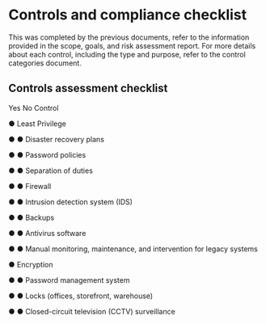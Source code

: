 # Controls and compliance checklist

This was completed by the previous documents, refer to the information provided in the scope, goals, and risk assessment report. 
For more details about each control, including the type and purpose, refer to the control categories document.

## Controls assessment checklist
Yes No Control

●       Least Privilege

●   ●   Disaster recovery plans

● ●     Password policies

● ●     Separation of duties

● ● Firewall

● ● Intrusion detection system (IDS)

● ● Backups

● ● Antivirus software

● ● Manual monitoring, maintenance, and intervention for legacy systems

● Encryption

● ● Password management system

● ● Locks (offices, storefront, warehouse)

● ● Closed-circuit television (CCTV) surveillance
